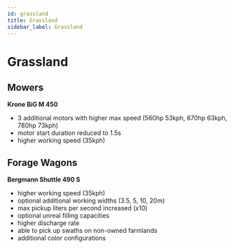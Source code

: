 ```yaml
---
id: grassland
title: Grassland
sidebar_label: Grassland
---
```

# Grassland

## Mowers

**Krone BiG M 450**
- 3 additional motors with higher max speed (560hp 53kph, 670hp 63kph, 780hp 73kph)
- motor start duration reduced to 1.5s
- higher working speed (35kph)

## Forage Wagons

**Bergmann Shuttle 490 S**
- higher working speed (35kph)
- optional additional working widths (3.5, 5, 10, 20m)
- max pickup liters per second increased (x10)
- optional unreal filling capacities
- higher discharge rate
- able to pick up swaths on non-owned farmlands
- additional color configurations
